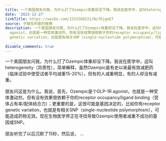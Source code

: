 ```yaml
---
title: 一个美国朋友问我，为什么打了Ozempic体重却没下降。我说在医学中，这叫heterogeneity（异质性），简单解释，虽然Ozempic是有史以来最有效减肥药（临床试验中使...
date: '2023-12-27'
linkTitle: https://weibo.com/1251560221/Nz76jgeET
source: 子陵在听歌的微博
description: 一个美国朋友问我，为什么打了Ozempic体重却没下降。我说在医学中，这叫heterogeneity（异质性），简单解释，虽然Ozempic是有史以来最有效减肥药（临床试验中使受试者平均减重15-20%），但有的人减重明显，有的人却没有减重。<br><br>朋友问这是为什么。我说，首先，Ozempic是个GLP-1R
  agonist，也就是一种受体激动剂，但有没有效果很依赖于你的receptor occupancy/ligand binding（受体占有率/配体结合力）；更重要的是，这很可能是基因决定的，比如你有receptor
  genetic variation，也就是有相关SNP（single-nucleotide polymorphism），可能造成药物无效。现在生物医学界正在寻找导致Ozempic使用者减重不成功的基因或SNP。<br><br>朋友听完了以后沉默了15秒，然后说，
  ...
disable_comments: true
---
```

一个美国朋友问我，为什么打了Ozempic体重却没下降。我说在医学中，这叫heterogeneity（异质性），简单解释，虽然Ozempic是有史以来最有效减肥药（临床试验中使受试者平均减重15-20%），但有的人减重明显，有的人却没有减重。<br><br>朋友问这是为什么。我说，首先，Ozempic是个GLP-1R agonist，也就是一种受体激动剂，但有没有效果很依赖于你的receptor occupancy/ligand binding（受体占有率/配体结合力）；更重要的是，这很可能是基因决定的，比如你有receptor genetic variation，也就是有相关SNP（single-nucleotide polymorphism），可能造成药物无效。现在生物医学界正在寻找导致Ozempic使用者减重不成功的基因或SNP。<br><br>朋友听完了以后沉默了15秒，然后说， ...